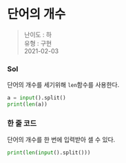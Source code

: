 # 단어의 개수
> 난이도 : 하   
> 유형 : 구현  
> 2021-02-03

### Sol
단어의 개수를 세기위해 `len`함수를 사용한다. 
```python
a = input().split()
print(len(a))
```

### 한 줄 코드
단어의 개수를 한 번에 입력받아 셀 수 있다.
```python
print(len(input().split()))
```